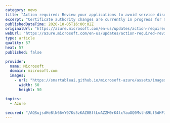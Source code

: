 ```yaml
---
category: news
title: "Action required: Review your applications to avoid service disruption during Azure changes"
excerpt: "Certificate authority changes are currently in progress for most applications. Update your application to avoid service disruption."
publishedDateTime: 2020-10-05T16:00:02Z
originalUrl: "https://azure.microsoft.com/en-us/updates/action-required-review-your-applications-to-avoid-service-disruption-during-azure-changes/"
webUrl: "https://azure.microsoft.com/en-us/updates/action-required-review-your-applications-to-avoid-service-disruption-during-azure-changes/"
type: article
quality: 57
heat: 57
published: false

provider:
  name: Microsoft
  domain: microsoft.com
  images:
    - url: "https://smartableai.github.io/microsoft-azure/assets/images/organizations/microsoft.com-50x50.jpg"
      width: 50
      height: 50

topics:
  - Azure

secured: "/AQSujsdHe8lN66vY97Ks5zKAZ0BftLwAZZM0rK4lcYauOQ0MsthS9Lf5dHFJ3bcPqrPdlthDQGr/8XzV5UJXmgOAVq49ahEMuTUL73S3KK0InMg3GSRg3h/WQMSVF+2RawQXDdR/W14N9qkDW6bzLeBFOJ5a7FWokkSXTMiDnkb6N87qq+s4Bvuoa7trgdqoVeWSa0ai8NkfK05uPqYqGplwfFVD8V/HkohLnrhecpAX9zlXeTgINbYBWs4a8Dc0JW6rmUJpoluODsBB2QVvjNWmEW82whDHwvGAUDXYBKL/wSoy0NvHngRqAkOZzaips19Ve1Ol73SL3YJ3eJc6OgpMMGrL23p9nCrZ6bxlGE=;moM6ju89XbimLqzmwrXQGA=="
---
```


